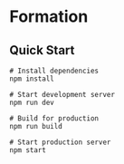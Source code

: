 # Formation

## Quick Start


    # Install dependencies
    npm install

    # Start development server
    npm run dev

    # Build for production
    npm run build

    # Start production server
    npm start
